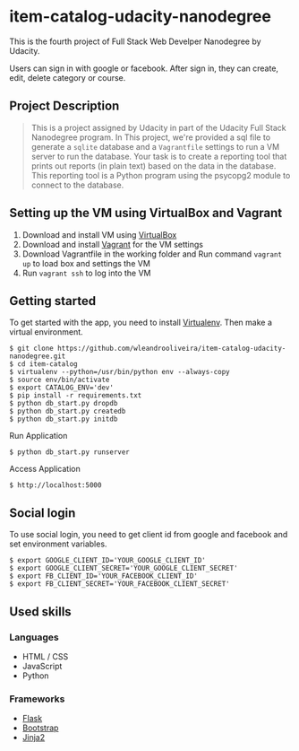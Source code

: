 # item-catalog-udacity-nanodegree

This is the fourth project of Full Stack Web Develper Nanodegree by Udacity.

Users can sign in with google or facebook. After sign in, they can create, edit, delete category or course.

## Project Description
>This is a project assigned by Udacity in part of the Udacity Full Stack Nanodegree program. In This project, we're provided a sql file to generate a `sqlite` database and a `Vagrantfile` settings to run a VM server to run the database.
>Your task is to create a reporting tool that prints out reports (in plain text) based on the data in the database. This reporting tool is a Python program using the psycopg2 module to connect to the database.

## Setting up the VM using VirtualBox and Vagrant
1. Download and install VM using [VirtualBox](https://www.virtualbox.org/wiki/Downloads)  
2. Download and install [Vagrant](https://www.vagrantup.com/downloads.html) for the VM settings 
3. Download Vagrantfile in the working folder and Run command `vagrant up` to load box and settings the VM
4. Run `vagrant ssh` to log into the VM



## Getting started

To get started with the app, you need to install [Virtualenv][1].
Then make a virtual environment.

    $ git clone https://github.com/wleandrooliveira/item-catalog-udacity-nanodegree.git
    $ cd item-catalog
    $ virtualenv --python=/usr/bin/python env --always-copy
    $ source env/bin/activate
    $ export CATALOG_ENV='dev'
    $ pip install -r requirements.txt
    $ python db_start.py dropdb
    $ python db_start.py createdb
    $ python db_start.py initdb

Run Application

    $ python db_start.py runserver

Access Application

    $ http://localhost:5000


## Social login

To use social login, you need to get client id from google and facebook and set environment variables.

    $ export GOOGLE_CLIENT_ID='YOUR_GOOGLE_CLIENT_ID'
    $ export GOOGLE_CLIENT_SECRET='YOUR_GOOGLE_CLIENT_SECRET'
    $ export FB_CLIENT_ID='YOUR_FACEBOOK_CLIENT_ID'
    $ export FB_CLIENT_SECRET='YOUR_FACEBOOK_CLIENT_SECRET'


[1]: https://virtualenv.pypa.io/en/stable/installation/


## Used skills

### Languages

 - HTML / CSS
 - JavaScript
 - Python

### Frameworks
 - [Flask][1]
 - [Bootstrap][2]
 - [Jinja2][3]

[1]: http://flask.pocoo.org/
[2]: http://getbootstrap.com/
[3]: http://jinja.pocoo.org/docs/dev/
